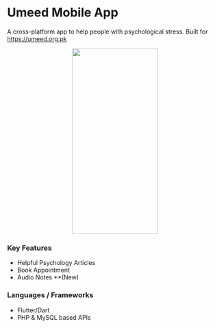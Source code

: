 # Umeed Mobile App
A cross-platform app to help people with psychological stress. Built for https://umeed.org.pk

<p align="center">
  <img src="https://user-images.githubusercontent.com/67017318/136563632-c48cb3c9-0f03-4961-b2b0-c9a26aea099d.gif" width="200" height="433" />
</p>

### Key Features
- Helpful Psychology Articles
- Book Appointment
- Audio Notes **(New)

### Languages / Frameworks
- Flutter/Dart
- PHP & MySQL based APIs
